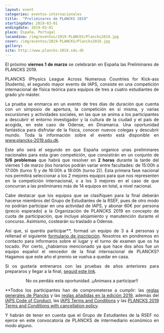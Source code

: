 ```yaml
---
layout: event
categories: eventos-internacionales
title:  "Preliminares de PLANCKS 2019"
startingdate: 2019-03-01
endingdate: 2019-03-01
place: España, Portugal
locandina: /img/eventos/2019-PLANCKS/Plancks2019.jpg
cover: /img/eventos/2019-PLANCKS/Plancks2019.jpg
gallery:
site: http://www.plancks-2019.sdu.dk
---
```

<p style="text-align: justify;">
El próximo <strong>viernes 1 de marzo</strong> se celebrarán en España las Preliminares de PLANCKS 2019.
</p>
<p style="text-align: justify;">
PLANCKS (Physics League Across Numerous Countries for Kick-ass Students), el segundo mayor evento de IAPS, consiste en una competición internacional de física teórica para equipos de tres a cuatro estudiantes de grado y/o máster.
</p>
<p style="text-align: justify;">
La prueba se enmarca en un evento de tres días de duración que cuenta con un simposio de apertura, la competición en sí misma, y varias excursiones y actividades sociales, en las que se anima a los participantes a descubrir el entorno investigador y la cultura de la ciudad y el país de acogida, en este caso de Odense, en Dinamarca. Una oportunidad fantástica para disfrutar de la física, conocer nuevos colegas y descubrir mundo. Toda la información sobre el evento está disponible en <a href="http://www.plancks-2019.sdu.dk/">www.plancks-2019.sdu.dk</a>.
</p>
<p style="text-align: justify;">
Este año será el segundo en que España organice unas preliminares nacionales para esta gran competición, que consistirán en un conjunto de <strong>5/6 problemas</strong> que habrá que resolver en <strong>2 horas</strong> durante la tarde del viernes 1 de marzo (los horarios podrán variar entre facultades: de 15:00h a 17:00h (turno 1) y de 16:00h a 18:00h (turno 2)). Esta primera fase nacional nos permitirá seleccionar a los 2 mejores equipos para que nos representen en la competición internacional, o a los 3 mejores en el caso de que concurran a las preliminares más de 14 equipos en total, a nivel nacional.
</p>
<p style="text-align: justify;">
Cabe destacar que los equipos que se clasifiquen para la final deberán hacerse miembros del Grupo de Estudiantes de la RSEF, pues de otro modo no podrían participar en una actividad de IAPS, y abonar 60€ por persona (precio esperado) a la Organización de PLANCKS 2019 en concepto de cuota de participación, que incluye alojamiento y manutención durante el concurso. Asimismo, costearán su traslado a Odense.
</p>
<p style="text-align: justify;">
Así que, si queréis participar**, formad un equipo de 3 a 4 personas y rellenad el siguiente <a href="https://goo.gl/forms/Utcq9gl5M044Da9t1">formulario de inscripción</a>. Nosotros en pondremos en contacto para informaros sobre el lugar y el turno de examen que os ha tocado. Por cierto, ¿habíamos mencionado ya que hace dos años fue un equipo español el vencedor de la final internacional de PLANCKS? Hagamos que este año el premio se vuelva a quedar en casa.
</p>
<p style="text-align: justify;">
Si os gustaría entrenaros con las pruebas de años anteriores para prepararos y llegar a la final, <a href="https://drive.google.com/file/d/1-MG6AJS1hoHyi_QHD3r70eiEeJ_ITCre/view?usp=sharing">seguid este link</a>.
</p>

<center>No os perdáis esta oportunidad. ¡¡Animaos a participar!!</center>

<p style="text-align: justify;">
**Todos los participantes han de comprometerse a cumplir: las <a href="https://www.iaps.info/wp-content/uploads/2016/09/PLANCKS_rules.pdf">reglas generales de Plancks</a> y las <a href="http://www.plancks-2019.sdu.dk/files/AdditionGeneralPLANCKSrules.pdf">reglas añadidas en la edición 2019</a>, además del <a href="http://www.iaps.info/wp-content/uploads/2016/09/Code-of-Conduct_2016-1.pdf">IAPS Code of Conduct</a>, las <a href="http://www.iaps.info/wp-content/uploads/2017/09/iaps-Terms-and-Conditions.pdf">IAPS Terms and Conditions</a> y las <a href="https://drive.google.com/file/d/1fHiIC3q2DXmbX65MKAs3q4bVKwz_t43B/view?usp=sharing">PLANCKS 2019 Terms and Conditions with cancellation policy</a>.
</p>

<p style="text-align: justify;">
Y habrán de tener en cuenta que el Grupo de Estudiantes de la RSEF no ejerce en este convocatoria de PLANCKS de intermediario económico en modo alguno.
</p>

